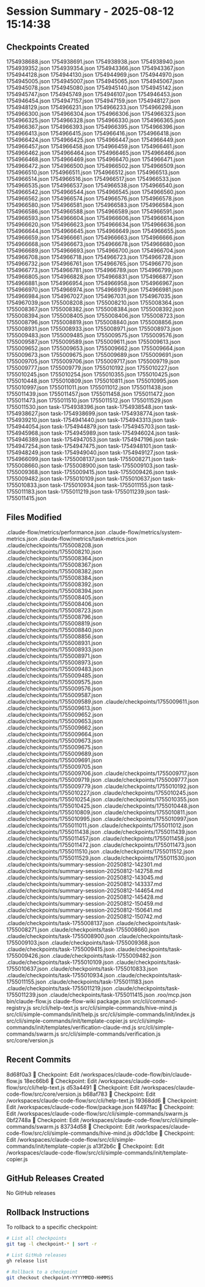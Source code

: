# Session Summary - 2025-08-12 15:14:38

## Checkpoints Created
1754938688.json
1754938691.json
1754938938.json
1754938940.json
1754939352.json
1754939354.json
1754943366.json
1754943367.json
1754944128.json
1754944130.json
1754944969.json
1754944970.json
1754945005.json
1754945007.json
1754945065.json
1754945067.json
1754945078.json
1754945080.json
1754945140.json
1754945142.json
1754945747.json
1754945749.json
1754946107.json
1754946453.json
1754946454.json
1754947157.json
1754947159.json
1754948127.json
1754948129.json
1754966231.json
1754966233.json
1754966298.json
1754966300.json
1754966304.json
1754966306.json
1754966323.json
1754966325.json
1754966328.json
1754966330.json
1754966365.json
1754966367.json
1754966393.json
1754966395.json
1754966396.json
1754966413.json
1754966415.json
1754966416.json
1754966418.json
1754966424.json
1754966425.json
1754966447.json
1754966449.json
1754966457.json
1754966458.json
1754966459.json
1754966461.json
1754966462.json
1754966464.json
1754966465.json
1754966466.json
1754966468.json
1754966469.json
1754966470.json
1754966471.json
1754966472.json
1754966500.json
1754966502.json
1754966509.json
1754966510.json
1754966511.json
1754966512.json
1754966513.json
1754966514.json
1754966516.json
1754966517.json
1754966533.json
1754966535.json
1754966537.json
1754966538.json
1754966540.json
1754966542.json
1754966544.json
1754966545.json
1754966560.json
1754966562.json
1754966574.json
1754966576.json
1754966578.json
1754966580.json
1754966581.json
1754966583.json
1754966584.json
1754966586.json
1754966588.json
1754966589.json
1754966591.json
1754966593.json
1754966604.json
1754966606.json
1754966614.json
1754966620.json
1754966623.json
1754966634.json
1754966636.json
1754966644.json
1754966645.json
1754966649.json
1754966655.json
1754966659.json
1754966661.json
1754966663.json
1754966666.json
1754966668.json
1754966673.json
1754966678.json
1754966680.json
1754966689.json
1754966693.json
1754966700.json
1754966704.json
1754966708.json
1754966718.json
1754966723.json
1754966728.json
1754966732.json
1754966761.json
1754966765.json
1754966770.json
1754966773.json
1754966781.json
1754966789.json
1754966799.json
1754966805.json
1754966828.json
1754966831.json
1754966877.json
1754966881.json
1754966954.json
1754966958.json
1754966967.json
1754966970.json
1754966974.json
1754966979.json
1754966981.json
1754966984.json
1754967027.json
1754967031.json
1754967035.json
1754967039.json
1755008208.json
1755008210.json
1755008364.json
1755008367.json
1755008382.json
1755008384.json
1755008392.json
1755008394.json
1755008405.json
1755008406.json
1755008723.json
1755008796.json
1755008819.json
1755008840.json
1755008856.json
1755008931.json
1755008933.json
1755008971.json
1755008973.json
1755009483.json
1755009485.json
1755009575.json
1755009576.json
1755009587.json
1755009589.json
1755009611.json
1755009613.json
1755009652.json
1755009653.json
1755009662.json
1755009664.json
1755009673.json
1755009675.json
1755009689.json
1755009691.json
1755009705.json
1755009706.json
1755009717.json
1755009719.json
1755009777.json
1755009779.json
1755010192.json
1755010227.json
1755010245.json
1755010254.json
1755010355.json
1755010425.json
1755010448.json
1755010809.json
1755010811.json
1755010995.json
1755010997.json
1755011011.json
1755011012.json
1755011438.json
1755011439.json
1755011457.json
1755011458.json
1755011472.json
1755011473.json
1755011510.json
1755011512.json
1755011529.json
1755011530.json
task-1754938396.json
task-1754938548.json
task-1754938627.json
task-1754938699.json
task-1754938774.json
task-1754939210.json
task-1754941440.json
task-1754943313.json
task-1754944054.json
task-1754944879.json
task-1754945703.json
task-1754945968.json
task-1754945989.json
task-1754946024.json
task-1754946389.json
task-1754947053.json
task-1754947196.json
task-1754947254.json
task-1754947475.json
task-1754948101.json
task-1754948249.json
task-1754949040.json
task-1754949127.json
task-1754966099.json
task-1755008137.json
task-1755008271.json
task-1755008660.json
task-1755008900.json
task-1755009103.json
task-1755009368.json
task-1755009415.json
task-1755009426.json
task-1755009482.json
task-1755010109.json
task-1755010637.json
task-1755010833.json
task-1755010934.json
task-1755011155.json
task-1755011183.json
task-1755011219.json
task-1755011239.json
task-1755011415.json

## Files Modified
.claude-flow/metrics/performance.json
.claude-flow/metrics/system-metrics.json
.claude-flow/metrics/task-metrics.json
.claude/checkpoints/1755008208.json
.claude/checkpoints/1755008210.json
.claude/checkpoints/1755008364.json
.claude/checkpoints/1755008367.json
.claude/checkpoints/1755008382.json
.claude/checkpoints/1755008384.json
.claude/checkpoints/1755008392.json
.claude/checkpoints/1755008394.json
.claude/checkpoints/1755008405.json
.claude/checkpoints/1755008406.json
.claude/checkpoints/1755008723.json
.claude/checkpoints/1755008796.json
.claude/checkpoints/1755008819.json
.claude/checkpoints/1755008840.json
.claude/checkpoints/1755008856.json
.claude/checkpoints/1755008931.json
.claude/checkpoints/1755008933.json
.claude/checkpoints/1755008971.json
.claude/checkpoints/1755008973.json
.claude/checkpoints/1755009483.json
.claude/checkpoints/1755009485.json
.claude/checkpoints/1755009575.json
.claude/checkpoints/1755009576.json
.claude/checkpoints/1755009587.json
.claude/checkpoints/1755009589.json
.claude/checkpoints/1755009611.json
.claude/checkpoints/1755009613.json
.claude/checkpoints/1755009652.json
.claude/checkpoints/1755009653.json
.claude/checkpoints/1755009662.json
.claude/checkpoints/1755009664.json
.claude/checkpoints/1755009673.json
.claude/checkpoints/1755009675.json
.claude/checkpoints/1755009689.json
.claude/checkpoints/1755009691.json
.claude/checkpoints/1755009705.json
.claude/checkpoints/1755009706.json
.claude/checkpoints/1755009717.json
.claude/checkpoints/1755009719.json
.claude/checkpoints/1755009777.json
.claude/checkpoints/1755009779.json
.claude/checkpoints/1755010192.json
.claude/checkpoints/1755010227.json
.claude/checkpoints/1755010245.json
.claude/checkpoints/1755010254.json
.claude/checkpoints/1755010355.json
.claude/checkpoints/1755010425.json
.claude/checkpoints/1755010448.json
.claude/checkpoints/1755010809.json
.claude/checkpoints/1755010811.json
.claude/checkpoints/1755010995.json
.claude/checkpoints/1755010997.json
.claude/checkpoints/1755011011.json
.claude/checkpoints/1755011012.json
.claude/checkpoints/1755011438.json
.claude/checkpoints/1755011439.json
.claude/checkpoints/1755011457.json
.claude/checkpoints/1755011458.json
.claude/checkpoints/1755011472.json
.claude/checkpoints/1755011473.json
.claude/checkpoints/1755011510.json
.claude/checkpoints/1755011512.json
.claude/checkpoints/1755011529.json
.claude/checkpoints/1755011530.json
.claude/checkpoints/summary-session-20250812-142301.md
.claude/checkpoints/summary-session-20250812-142758.md
.claude/checkpoints/summary-session-20250812-143045.md
.claude/checkpoints/summary-session-20250812-143337.md
.claude/checkpoints/summary-session-20250812-144654.md
.claude/checkpoints/summary-session-20250812-145428.md
.claude/checkpoints/summary-session-20250812-150459.md
.claude/checkpoints/summary-session-20250812-150641.md
.claude/checkpoints/summary-session-20250812-150742.md
.claude/checkpoints/task-1755008137.json
.claude/checkpoints/task-1755008271.json
.claude/checkpoints/task-1755008660.json
.claude/checkpoints/task-1755008900.json
.claude/checkpoints/task-1755009103.json
.claude/checkpoints/task-1755009368.json
.claude/checkpoints/task-1755009415.json
.claude/checkpoints/task-1755009426.json
.claude/checkpoints/task-1755009482.json
.claude/checkpoints/task-1755010109.json
.claude/checkpoints/task-1755010637.json
.claude/checkpoints/task-1755010833.json
.claude/checkpoints/task-1755010934.json
.claude/checkpoints/task-1755011155.json
.claude/checkpoints/task-1755011183.json
.claude/checkpoints/task-1755011219.json
.claude/checkpoints/task-1755011239.json
.claude/checkpoints/task-1755011415.json
.roo/mcp.json
bin/claude-flow.js
claude-flow-wiki
package.json
src/cli/command-registry.js
src/cli/help-text.js
src/cli/simple-commands/hive-mind.js
src/cli/simple-commands/init/help.js
src/cli/simple-commands/init/index.js
src/cli/simple-commands/init/template-copier.js
src/cli/simple-commands/init/templates/verification-claude-md.js
src/cli/simple-commands/swarm.js
src/cli/simple-commands/verification.js
src/core/version.js

## Recent Commits
8d68f0a3 🔖 Checkpoint: Edit /workspaces/claude-code-flow/bin/claude-flow.js
18ec66b6 🔖 Checkpoint: Edit /workspaces/claude-code-flow/src/cli/help-text.js
d53a4491 🔖 Checkpoint: Edit /workspaces/claude-code-flow/src/core/version.js
b68af783 🔖 Checkpoint: Edit /workspaces/claude-code-flow/src/cli/help-text.js
19368dd6 🔖 Checkpoint: Edit /workspaces/claude-code-flow/package.json
f4497fac 🔖 Checkpoint: Edit /workspaces/claude-code-flow/src/cli/simple-commands/swarm.js
0bf2748a 🔖 Checkpoint: Edit /workspaces/claude-code-flow/src/cli/simple-commands/swarm.js
83734d58 🔖 Checkpoint: Edit /workspaces/claude-code-flow/src/cli/simple-commands/hive-mind.js
d0dc1dbe 🔖 Checkpoint: Edit /workspaces/claude-code-flow/src/cli/simple-commands/init/template-copier.js
a13f2b6c 🔖 Checkpoint: Edit /workspaces/claude-code-flow/src/cli/simple-commands/init/template-copier.js

## GitHub Releases Created
No GitHub releases

## Rollback Instructions
To rollback to a specific checkpoint:
```bash
# List all checkpoints
git tag -l checkpoint-* | sort -r

# List GitHub releases
gh release list

# Rollback to a checkpoint
git checkout checkpoint-YYYYMMDD-HHMMSS
```
